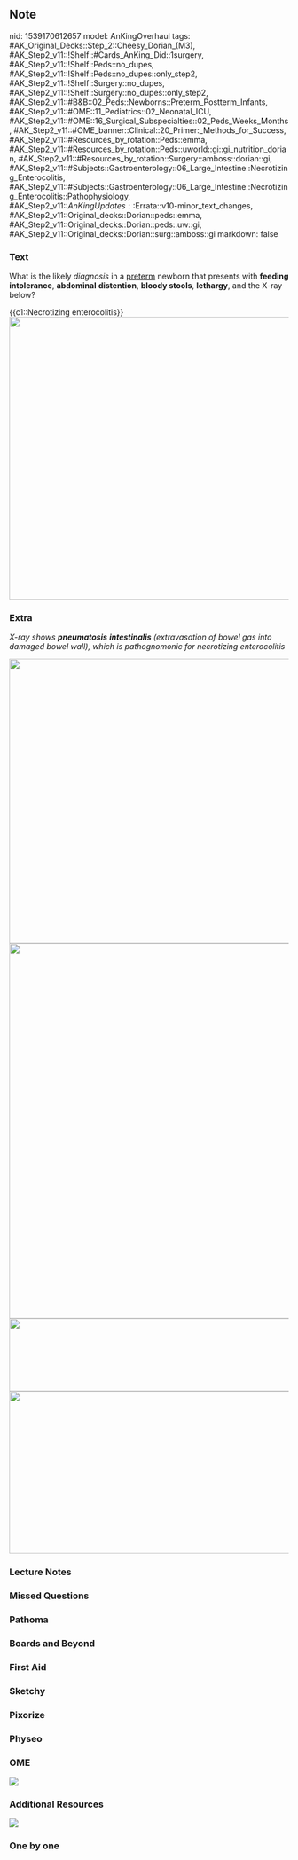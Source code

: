 ## Note
nid: 1539170612657
model: AnKingOverhaul
tags: #AK_Original_Decks::Step_2::Cheesy_Dorian_(M3), #AK_Step2_v11::!Shelf::#Cards_AnKing_Did::1surgery, #AK_Step2_v11::!Shelf::Peds::no_dupes, #AK_Step2_v11::!Shelf::Peds::no_dupes::only_step2, #AK_Step2_v11::!Shelf::Surgery::no_dupes, #AK_Step2_v11::!Shelf::Surgery::no_dupes::only_step2, #AK_Step2_v11::#B&B::02_Peds::Newborns::Preterm_Postterm_Infants, #AK_Step2_v11::#OME::11_Pediatrics::02_Neonatal_ICU, #AK_Step2_v11::#OME::16_Surgical_Subspecialties::02_Peds_Weeks_Months, #AK_Step2_v11::#OME_banner::Clinical::20_Primer:_Methods_for_Success, #AK_Step2_v11::#Resources_by_rotation::Peds::emma, #AK_Step2_v11::#Resources_by_rotation::Peds::uworld::gi::gi_nutrition_dorian, #AK_Step2_v11::#Resources_by_rotation::Surgery::amboss::dorian::gi, #AK_Step2_v11::#Subjects::Gastroenterology::06_Large_Intestine::Necrotizing_Enterocolitis, #AK_Step2_v11::#Subjects::Gastroenterology::06_Large_Intestine::Necrotizing_Enterocolitis::Pathophysiology, #AK_Step2_v11::$AnKingUpdates::$Errata::v10-minor_text_changes, #AK_Step2_v11::Original_decks::Dorian::peds::emma, #AK_Step2_v11::Original_decks::Dorian::peds::uw::gi, #AK_Step2_v11::Original_decks::Dorian::surg::amboss::gi
markdown: false

### Text
What is the likely <i>diagnosis</i> in a <u>preterm</u> newborn
that presents with <b>feeding</b> <b>intolerance</b>,
<b>abdominal</b> <b>distention</b>, <b>bloody stools</b>,
<b>lethargy</b>, and the X-ray below?
<div>
  {{c1::Necrotizing enterocolitis}}
</div>
<div><img src="nec11_1606536512074.png" style=
"width: 511px; height: 510px;" class=""></div>

### Extra
<i>X-ray shows <b>pneumatosis</b> <b>intestinalis</b>
(extravasation of bowel gas into damaged bowel wall), which is
pathognomonic for necrotizing enterocolitis</i>
<div>
  <div>
    <div>
      <i><img class="" src="nec22_1606536512074.png" style=
      "height: 513px; width: 511px;"></i>
    </div>
  </div>
</div>
<div>
  <div>
    <i><img src="NE_1606536512074.png" class="" style=
    "height: 677px; width: 511px;"></i>
  </div>
</div>
<div>
  <i><img class="" src="paste-4672542165958657.jpg" style=
  "height: 131px; width: 511px;"></i>
</div>
<div><img class="" src="paste-4286136843239425.jpg" style=
"height: 293px; width: 511px;"></div>

### Lecture Notes


### Missed Questions


### Pathoma


### Boards and Beyond


### First Aid


### Sketchy


### Pixorize


### Physeo


### OME
<div class="ome-widget">
  <a href="https://onlinemeded.org/spa/surgery?ref=anki"><img src=
  "_OME_AnkiFlashcards_Topic_2.png"></a>
</div>

### Additional Resources
<img src="paste-4599909974412.jpg">

### One by one

